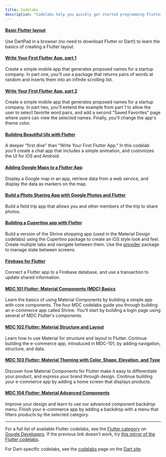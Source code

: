 ```yaml
---
title: Codelabs
description: "Codelabs help you quickly get started programming Flutter."
---
```



#### [Basic Flutter layout](/docs/codelabs/layout-basics)

Use DartPad in a browser (no need to download Flutter or Dart!)
to learn the basics of creating a Flutter layout.


#### [Write Your First Flutter App, part 1]({{site.codelabs}}/codelabs/first-flutter-app-pt1)

Create a simple mobile app that generates proposed names for a startup
company. In part one, you'll use a package that returns pairs of words
at random and inserts them into an infinite scrolling list.


#### [Write Your First Flutter App, part 2]({{site.codelabs}}/codelabs/first-flutter-app-pt2)

Create a simple mobile app that generates proposed names for a startup
company. In part two, you'll extend the example from part 1 to allow
the user to select favorite word pairs, and add a second "Saved Favorites"
page where users can view the selected names.
Finally, you'll change the app's theme color.


#### [Building Beautiful UIs with Flutter]({{site.codelabs}}/codelabs/flutter)

A deeper "first dive" than "Write Your First Flutter App." In this codelab
you'll create a chat app that includes a simple animation, and customizes
the UI for iOS and Android.


#### [Adding Google Maps to a Flutter App]({{site.codelabs}}/codelabs/google-maps-in-flutter)

Display a Google map in an app, retrieve data from a web service,
and display the data as markers on the map.


#### [Build a Photo Sharing App with Google Photos and Flutter]({{site.codelabs}}/codelabs/google-photos-sharing)

Build a field trip app that allows you and other members of the trip
to share photos.


#### [Building a Cupertino app with Flutter]({{site.codelabs}}/codelabs/flutter-cupertino)

Build a version of the Shrine shopping app (used in the Material Design
codelabs) using the Cupertino package to create an iOS style look and feel.
Create multiple tabs and navigate between them.
Use the [provider](https://pub.dev/packages/provider) package to manage
state between screens.


#### [Firebase for Flutter]({{site.codelabs}}/codelabs/flutter-firebase)

Connect a Flutter app to a Firebase database, and use a transaction to
update shared information.


#### [MDC 101 Flutter: Material Components (MDC) Basics]({{site.codelabs}}/codelabs/mdc-101-flutter)

Learn the basics of using Material Components by building
a simple app with core components.  The four MDC codelabs
guide you through building an e-commerce app called Shrine.
You'll start by building a login page using several of MDC
Flutter's components.

#### [MDC 102 Flutter: Material Structure and Layout]({{site.codelabs}}/codelabs/mdc-102-flutter)

Learn how to use Material for structure and layout in Flutter.
Continue building the e-commerce app, introduced in MDC-101,
by adding navigation, structure, and data.


#### [MDC 103 Flutter: Material Theming with Color, Shape, Elevation, and Type]({{site.codelabs}}/codelabs/mdc-103-flutter)

Discover how Material Components for Flutter make it easy to differentiate
your product, and express your brand through design. Continue
building your e-commerce app by adding a home screen that displays products.


#### [MDC 104 Flutter: Material Advanced Components]({{site.codelabs}}/codelabs/mdc-104-flutter)

Improve your design and learn to use our advanced component backdrop menu.
Finish your e-commerce app by adding a backdrop with a menu that filters
products by the selected category.

---

For a full list of available Flutter codelabs, see the
[Flutter category]({{site.codelabs}}/?cat=Flutter)
on [Google Developers]({{site.codelabs}}).
If the previous link doesn't work, try [this
mirror of the Flutter codelabs](https://codelabs.flutter-io.cn/).

For Dart-specific codelabs, see the
[codelabs]({{site.dart-site}}/codelabs) page on the
[Dart site]({{site.dart-site}}).
